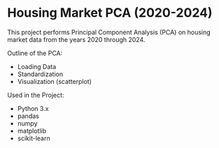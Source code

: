 # Housing Market PCA (2020-2024)

This project performs Principal Component Analysis (PCA) on housing market data from the years 2020 through 2024. 
 
 Outline of the PCA:
 - Loading Data 
 - Standardization
 - Visualization (scatterplot)



Used in the Project:
- Python 3.x
- pandas
- numpy
- matplotlib
- scikit-learn

